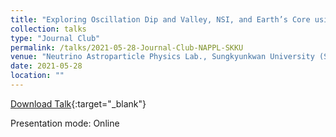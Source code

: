 ```yaml
---
title: "Exploring Oscillation Dip and Valley, NSI, and Earth’s Core using Atmospheric Neutrinos at INO-ICAL"
collection: talks
type: "Journal Club"
permalink: /talks/2021-05-28-Journal-Club-NAPPL-SKKU
venue: "Neutrino Astroparticle Physics Lab., Sungkyunkwan University (SKKU), Republic of Korea (South Korea) and Department of Physics and Astronomy, University of Utah, USA"
date: 2021-05-28
location: ""
---
```


[Download Talk](http://anilak41.github.io/files/talks/2021/NAPPL_SKKU_Journal_Club_Anil_Kumar.pdf){:target="_blank"}

Presentation mode: Online


